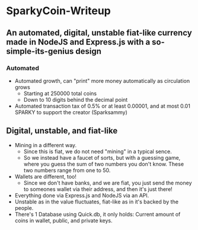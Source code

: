 # SparkyCoin-Writeup
## An automated, digital, unstable fiat-like currency made in NodeJS and Express.js with a so-simple-its-genius design

### Automated
* Automated growth, can "print" more money automatically as circulation grows
  * Starting at 250000 total coins
  * Down to 10 digits behind the decimal point
* Automated transaction tax of 0.5% or at least 0.00001, and at most 0.01 SPARKY to support the creator (Sparksammy)

## Digital, unstable, and fiat-like
* Mining in a different way.
  * Since this is fiat, we do not need "mining" in a typical sence.
  * So we instead have a faucet of sorts, but with a guessing game, where you guess the sum of two numbers you don't know. These two numbers range from one to 50.
* Wallets are different, too!
  * Since we don't have banks, and we are fiat, you just send the money to someones wallet via their address, and then it's just there!
* Everything done via Express.js and NodeJS via an API.
* Unstable as in the value fluctuates, fiat-like as in it's backed by the people.
* There's 1 Database using Quick.db, it only holds: Current amount of coins in wallet, public, and private keys.
